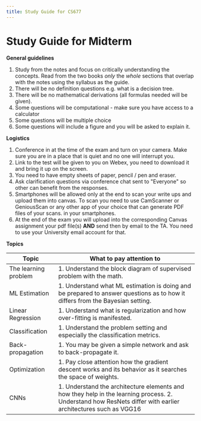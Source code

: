 ```yaml
---
title: Study Guide for CS677 
---
```


# Study Guide for Midterm

**General guidelines**

1. Study from the notes and focus on critically understanding the concepts. Read from the two books _only_ the _whole_ sections that overlap with the notes using the syllabus as the guide.   
2. There will be no definition questions e.g. what is a decision tree. 
3. There will be no  mathematical derivations (all formulas needed will be given). 
4. Some questions will be computational - make sure you have access to a calculator 
5. Some questions will be multiple choice
6. Some questions will include a figure and you will be asked to explain it. 

**Logistics**

1. Conference in at the time of the exam and turn on your camera. Make sure you are in a place that is quiet and no one will interrupt you.
2. Link to the test will be given to you on Webex, you need to download it and bring it up on the screen. 
3. You need to have empty sheets of paper, pencil / pen and eraser. 
4. Ask clarification questions via conference chat sent to "Everyone" so other can benefit from the responses.  
5. Smartphones will be allowed only at the end to scan your write ups and upload them into canvas. To scan you need to use CamScanner or GeniousScan or any other app of your choice that can generate PDF files of your scans. in your smartphones. 
6. At the end of the exam you will upload into the corresponding Canvas assignment your pdf file(s) **AND** send then by email to the TA. You need to use your University email account for that. 

**Topics**

| Topic    |  What to pay attention to   |
| --- | --- |
|  The learning problem   |  1. Understand the block diagram of supervised problem with the math.  |
| ML Estimation | 1. Understand what ML estimation is doing and be prepared to answer questions as to how it differs from the Bayesian setting. | 
|  Linear Regression  | 1. Understand what is regularization and how over-fitting is manifested.   |
|  Classification  |  1. Understand the problem setting and especially the classification metrics.   |
|  Back-propagation | 1. You may be given a simple network and ask to back-propagate it. | 
|  Optimization  |  1. Pay close attention how the gradient descent works and its behavior as it searches the space of weights. |   
| CNNs | 1. Understand the architecture elements and how they help in the learning process.  2. Understand how ResNets differ with earlier architectures such as VGG16 | 


